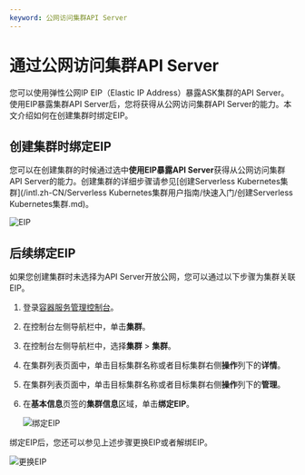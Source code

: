 ```yaml
---
keyword: 公网访问集群API Server
---
```


# 通过公网访问集群API Server

您可以使用弹性公网IP EIP（Elastic IP Address）暴露ASK集群的API Server。使用EIP暴露集群API Server后，您将获得从公网访问集群API Server的能力。本文介绍如何在创建集群时绑定EIP。

## 创建集群时绑定EIP

您可以在创建集群的时候通过选中**使用EIP暴露API Server**获得从公网访问集群API Server的能力。创建集群的详细步骤请参见[创建Serverless Kubernetes集群](/intl.zh-CN/Serverless Kubernetes集群用户指南/快速入门/创建Serverless Kubernetes集群.md)。

![EIP](https://static-aliyun-doc.oss-accelerate.aliyuncs.com/assets/img/zh-CN/3475659951/p103507.png)

## 后续绑定EIP

如果您创建集群时未选择为API Server开放公网，您可以通过以下步骤为集群关联EIP。

1.  登录[容器服务管理控制台](https://cs.console.aliyun.com)。

2.  在控制台左侧导航栏中，单击**集群**。

3.  在控制台左侧导航栏中，选择**集群** \> **集群**。

4.  在集群列表页面中，单击目标集群名称或者目标集群右侧**操作**列下的**详情**。

5.  在集群列表页面中，单击目标集群名称或者目标集群右侧**操作**列下的**管理**。

6.  在**基本信息**页签的**集群信息**区域，单击**绑定EIP**。

    ![绑定EIP](https://static-aliyun-doc.oss-accelerate.aliyuncs.com/assets/img/zh-CN/3475659951/p103524.png)


绑定EIP后，您还可以参见上述步骤更换EIP或者解绑EIP。

![更换EIP](https://static-aliyun-doc.oss-accelerate.aliyuncs.com/assets/img/zh-CN/3475659951/p103535.png)

